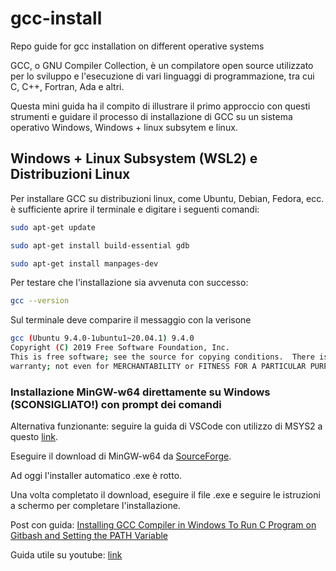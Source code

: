 # gcc-install
Repo guide for gcc installation on different operative systems

GCC, o GNU Compiler Collection, è un compilatore open source utilizzato per lo sviluppo e l'esecuzione di vari linguaggi di programmazione, tra cui C, C++, Fortran, Ada e altri. 

Questa mini guida ha il compito di illustrare il primo approccio con questi strumenti e guidare il processo di installazione di GCC su un sistema operativo Windows, Windows + linux subsytem e linux.

## Windows + Linux Subsystem (WSL2) e Distribuzioni Linux 

Per installare GCC su distribuzioni linux, come Ubuntu, Debian, Fedora, ecc. è sufficiente aprire il terminale e digitare i seguenti comandi:


```bash
sudo apt-get update
```
```bash
sudo apt-get install build-essential gdb
```
```bash
sudo apt-get install manpages-dev
```
Per testare che l'installazione sia avvenuta con successo:

```bash
gcc --version
```
Sul terminale deve comparire il messaggio con la verisone

```bash
gcc (Ubuntu 9.4.0-1ubuntu1~20.04.1) 9.4.0
Copyright (C) 2019 Free Software Foundation, Inc.
This is free software; see the source for copying conditions.  There is NO
warranty; not even for MERCHANTABILITY or FITNESS FOR A PARTICULAR PURPOSE.
```

### Installazione MinGW-w64 direttamente su Windows (SCONSIGLIATO!) con prompt dei comandi

Alternativa funzionante: seguire la guida di VSCode con utilizzo di MSYS2 a questo [link](https://code.visualstudio.com/docs/cpp/config-mingw).


Eseguire il download di MinGW-w64 da [SourceForge](https://sourceforge.net/projects/mingw-w64/).

Ad oggi l'installer automatico .exe è rotto.
 
Una volta completato il download, eseguire il file .exe e seguire le istruzioni a schermo per completare l'installazione.

Post con guida: [Installing GCC Compiler in Windows To Run C Program on Gitbash and Setting the PATH Variable](https://www.linkedin.com/pulse/installing-gcc-compiler-windows-run-c-program-gitbash-david-michael/)

Guida utile su youtube: [link](https://www.youtube.com/watch?v=FEeFG9OR-QU)

